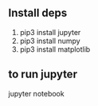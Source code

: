 ## Install deps
1. pip3 install jupyter
2. pip3 install numpy
3. pip3 install matplotlib

## to run jupyter
jupyter notebook

